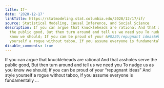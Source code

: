```yaml
---
title: If—
date: '2020-12-17'
linkTitle: https://statmodeling.stat.columbia.edu/2020/12/17/if/
source: Statistical Modeling, Causal Inference, and Social Science
description: If you can argue that knuckleheads are rational And that assholes serve
  the public good, But then turn around and tell us we need you To nudge us as you
  know we should; If you can be proud of your &#8220;repugnant ideas&#8221; And style
  yourself a rogue without taboo, If you assume everyone is fundamentally ...
disable_comments: true
---
```

If you can argue that knuckleheads are rational And that assholes serve the public good, But then turn around and tell us we need you To nudge us as you know we should; If you can be proud of your &#8220;repugnant ideas&#8221; And style yourself a rogue without taboo, If you assume everyone is fundamentally ...